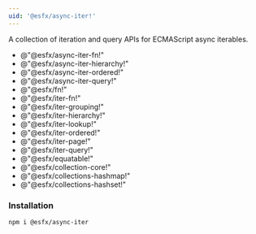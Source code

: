 ```yaml
---
uid: '@esfx/async-iter!'
---
```


A collection of iteration and query APIs for ECMAScript async iterables.

- @"@esfx/async-iter-fn!"
- @"@esfx/async-iter-hierarchy!"
- @"@esfx/async-iter-ordered!"
- @"@esfx/async-iter-query!"
- @"@esfx/fn!"
- @"@esfx/iter-fn!"
- @"@esfx/iter-grouping!"
- @"@esfx/iter-hierarchy!"
- @"@esfx/iter-lookup!"
- @"@esfx/iter-ordered!"
- @"@esfx/iter-page!"
- @"@esfx/iter-query!"
- @"@esfx/equatable!"
- @"@esfx/collection-core!"
- @"@esfx/collections-hashmap!"
- @"@esfx/collections-hashset!"

### Installation

```sh
npm i @esfx/async-iter
```
